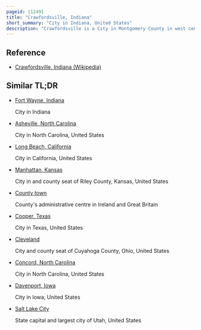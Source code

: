 ```yaml
---
pageid: 112491
title: "Crawfordsville, Indiana"
short_summary: "City in Indiana, United States"
description: "Crawfordsville is a City in Montgomery County in west central Indiana, United States, 49 Miles west by northwest of Indianapolis. As of the Census of 2020 the City had a Population of 16306. The City is the county Seat of Montgomery County, the only chartered City and the largest populated Place in the County. It is the principal City of the Crawfordsville, In Micropolitan Statistical Area, which encompasses all of Montgomery County. The City is also Part of the Indianapolis–Carmel–Muncie, In Combined Statistical Area."
---
```


## Reference

- [Crawfordsville, Indiana (Wikipedia)](https://en.wikipedia.org/?curid=112491)

## Similar TL;DR

- [Fort Wayne, Indiana](/tldr/en/fort-wayne-indiana)

  City in Indiana

- [Asheville, North Carolina](/tldr/en/asheville-north-carolina)

  City in North Carolina, United States

- [Long Beach, California](/tldr/en/long-beach-california)

  City in California, United States

- [Manhattan, Kansas](/tldr/en/manhattan-kansas)

  City in and county seat of Riley County, Kansas, United States

- [County town](/tldr/en/county-town)

  County's administrative centre in Ireland and Great Britain

- [Cooper, Texas](/tldr/en/cooper-texas)

  City in Texas, United States

- [Cleveland](/tldr/en/cleveland)

  City and county seat of Cuyahoga County, Ohio, United States

- [Concord, North Carolina](/tldr/en/concord-north-carolina)

  City in North Carolina, United States

- [Davenport, Iowa](/tldr/en/davenport-iowa)

  City in Iowa, United States

- [Salt Lake City](/tldr/en/salt-lake-city)

  State capital and largest city of Utah, United States
